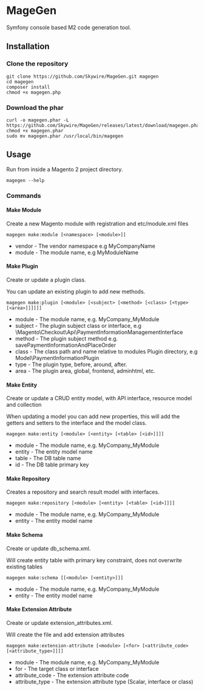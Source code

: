 # MageGen

Symfony console based M2 code generation tool.

## Installation

### Clone the repository

```
git clone https://github.com/Skywire/MageGen.git magegen
cd magegen
composer install
chmod +x magegen.php
```

### Download the phar

```
curl -o magegen.phar -L https://github.com/Skywire/MageGen/releases/latest/download/magegen.phar
chmod +x magegen.phar
sudo mv magegen.phar /usr/local/bin/magegen    
```

## Usage

Run from inside a Magento 2 project directory.

`magegen --help`

### Commands

#### Make Module

Create a new Magento module with registration and etc/module.xml files

`magegen make:module [<namespace> [<module>]]`

* vendor - The vendor namespace e.g MyCompanyName
* module - The module name, e.g MyModuleName

#### Make Plugin

Create or update a plugin class.

You can update an existing plugin to add new methods.

`magegen make:plugin [<module> [<subject> [<method> [<class> [<type> [<area>]]]]]]`

* module - The module name, e.g. MyCompany_MyModule
* subject - The plugin subject class or interface, e.g \Magento\Checkout\Api\PaymentInformationManagementInterface
* method - The plugin subject method e.g. savePaymentInformationAndPlaceOrder
* class - The class path and name relative to modules Plugin directory, e.g Model\PaymentInformationPlugin
* type - The plugin type, before, around, after.
* area - The plugin area, global, frontend, adminhtml, etc.

#### Make Entity

Create or update a CRUD entity model, with API interface, resource model and collection

When updating a model you can add new properties, this will add the getters and setters to the interface and the model
class.

`magegen make:entity [<module> [<entity> [<table> [<id>]]]]`

* module - The module name, e.g. MyCompany_MyModule
* entity - The entity model name
* table - The DB table name
* id - The DB table primary key

#### Make Repository

Creates a repository and search result model with interfaces.

`magegen make:repository [<module> [<entity> [<table> [<id>]]]]`

* module - The module name, e.g. MyCompany_MyModule
* entity - The entity model name

#### Make Schema

Create or update db_schema.xml.

Will create entity table with primary key constraint, does not overwrite existing tables

`magegen make:schema [[<module> [<entity>]]]`

* module - The module name, e.g. MyCompany_MyModule
* entity - The entity model name

#### Make Extension Attribute

Create or update extension_attributes.xml.

Will create the file and add extension attributes

`magegen make:extension-attribute [<module> [<for> [<attribute_code> [<attribute_type>]]]]`

* module - The module name, e.g. MyCompany_MyModule
* for - The target class or interface
* attribute_code - The extension attribute code
* attribute_type - The extension attribute type (Scalar, interface or class)
